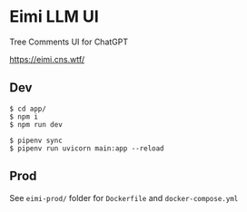 # Eimi LLM UI

Tree Comments UI for ChatGPT

https://eimi.cns.wtf/

## Dev

```
$ cd app/
$ npm i
$ npm run dev
```

```
$ pipenv sync
$ pipenv run uvicorn main:app --reload
```

## Prod

See `eimi-prod/` folder for `Dockerfile` and `docker-compose.yml`
